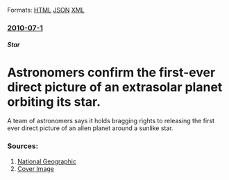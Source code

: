 
Formats: [HTML](/news/2010/07/1/astronomers-confirm-the-first-ever-direct-picture-of-an-extrasolar-planet-orbiting-its-star.html)  [JSON](/news/2010/07/1/astronomers-confirm-the-first-ever-direct-picture-of-an-extrasolar-planet-orbiting-its-star.json)  [XML](/news/2010/07/1/astronomers-confirm-the-first-ever-direct-picture-of-an-extrasolar-planet-orbiting-its-star.xml)  

### [2010-07-1](/news/2010/07/1/index.md)

##### Star
# Astronomers confirm the first-ever direct picture of an extrasolar planet orbiting its star. 

A team of astronomers says it holds bragging rights to releasing the first ever direct picture of an alien planet around a sunlike star.


### Sources:

1. [National Geographic](http://news.nationalgeographic.com/news/2010/06/100630-science-space-planets-first-picture-confirmed/)
1. [Cover Image](http://news.nationalgeographic.com/content/dam/news/photos/legacy-new/news-exoplanet-first-picture_22801_990x742.ngsversion.1424662173417.adapt.1900.1.jpg)
